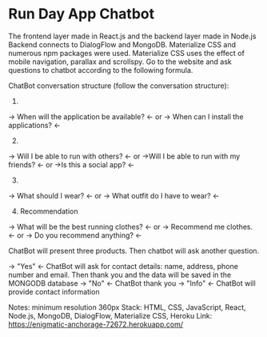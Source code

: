 # Run Day App Chatbot 

The frontend layer made in React.js and the backend layer made in Node.js Backend connects to DialogFlow and MongoDB. Materialize CSS and numerous npm packages were used. Materialize CSS uses the effect of mobile navigation, parallax and scrollspy. Go to the website and ask questions to chatbot according to the following formula.

ChatBot conversation structure (follow the conversation structure):

1.

-> When will the application be available? <-
or
-> When can I install the applications? <-

2.

-> Will I be able to run with others? <-
or
->Will I be able to run with my friends? <-
or
->Is this a social app? <-

3.

-> What should I wear? <-
or
-> What outfit do I have to wear? <-

4. Recommendation

-> What will be the best running clothes? <-
or
-> Recommend me clothes. <-
or
-> Do you recommend anything? <-

ChatBot will present three products. Then chatbot will ask another question.

-> "Yes" <- ChatBot will ask for contact details: name, address, phone number and email. Then thank you and the data will be saved in the MONGODB database
-> "No" <- ChatBot thank you
-> "Info" <- ChatBot will provide contact information

Notes: minimum resolution 360px
Stack: HTML, CSS, JavaScript, React, Node.js, MongoDB, DialogFlow, Materialize CSS, Heroku
Link: https://enigmatic-anchorage-72672.herokuapp.com/
